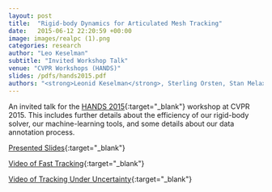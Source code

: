```yaml
---
layout: post
title:  "Rigid-body Dynamics for Articulated Mesh Tracking"
date:   2015-06-12 22:20:59 +00:00
image: images/realpc (1).png
categories: research
author: "Leo Keselman"
subtitle: "Invited Workshop Talk"
venue: "CVPR Workshops (HANDS)"
slides: /pdfs/hands2015.pdf
authors: "<strong>Leonid Keselman</strong>, Sterling Orsten, Stan Melax"
---
```

An invited talk for the [HANDS 2015](http://www.ics.uci.edu/~jsupanci/HANDS-2015/){:target="_blank"} workshop at CVPR 2015. This includes further details about the efficiency of our rigid-body solver, our machine-learning tools, and some details about our data annotation process.

[Presented Slides](/pdfs/hands2015.pdf){:target="_blank"}

[Video of Fast Tracking](https://www.youtube.com/watch?v=sTOF0eY9uv4){:target="_blank"}

[Video of Tracking Under Uncertainty](https://www.youtube.com/watch?v=_DogsLiC4XY){:target="_blank"}